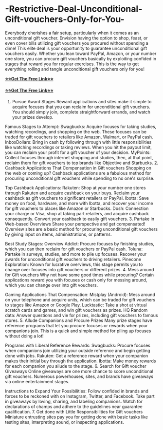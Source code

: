 # -Restrictive-Deal-Unconditional-Gift-vouchers-Only-for-You-
Everybody cherishes a fair setup, particularly when it comes as an unconditional gift voucher. Envision having the option to shop, feast, or even cover bills utilizing gift vouchers you procured without spending a dime! This elite deal is your opportunity to guarantee unconditional gift vouchers easily. Whether you lean toward PayPal, Amazon, or your number one store, you can procure gift vouchers basically by exploiting confided in stages that reward you for regular exercises. This is the way to get everything rolling and tangle unconditional gift vouchers only for you!

**[⭐⭐Get The Free Link⭐⭐](https://tinyurl.com/gift-all-card-2024-new)**

**[⭐⭐Get The Free Link⭐⭐](https://tinyurl.com/gift-all-card-2024-new)**

1. Pursue Award Stages
Reward applications and sites make it simple to acquire focuses that you can reclaim for unconditional gift vouchers. You should simply join, complete straightforward errands, and watch your prizes develop.

Famous Stages to Attempt:
Swagbucks: Acquire focuses for taking studies, watching recordings, and shopping on the web. These focuses can be traded for gift vouchers to retailers like Amazon, Walmart, or PayPal cash.
InboxDollars: Bring in cash by following through with little responsibilities like watching recordings or taking reviews. When you hit the payout limit, you can reclaim your profit for a gift voucher of your decision.
MyPoints: Collect focuses through internet shopping and studies, then, at that point, reclaim them for gift vouchers to top brands like Objective and Starbucks.
2. Cashback Applications That Compensation in Gift vouchers
Shopping on the web or coming up? Cashback applications are a fabulous method for procuring unconditional gift vouchers while spending to no one's surprise.

Top Cashback Applications:
Rakuten: Shop at your number one stores through Rakuten and acquire cashback on your buys. Reclaim your cashback as gift vouchers to significant retailers or PayPal.
Ibotta: Save money on food, hardware, and more with Ibotta, and recover your income for gift vouchers to places like Amazon or Starbucks.
Dosh: Connection your charge or Visa, shop at taking part retailers, and acquire cashback consequently. Convert your cashback to easily gift vouchers.
3. Partake in Web-based Overviews
Share your perspective and get compensated! Overview sites are a basic method for procuring unconditional gift vouchers by giving input on items, administrations, or patterns.

Best Study Stages:
Overview Addict: Procure focuses by finishing studies, which you can then reclaim for gift vouchers or PayPal cash.
Toluna: Partake in surveys, studies, and more to pile up focuses. Recover your awards for unconditional gift vouchers to driving retailers.
Pinecone Exploration: Known for lucrative overviews, this stage permits you to change over focuses into gift vouchers or different prizes.
4. Mess around for Gift vouchers
Why not have some good times while procuring? Certain applications reward you with focuses or cash only for messing around, which you can change over into gift vouchers.

Gaming Applications That Compensation:
Mistplay (Android): Mess around on your telephone and acquire units, which can be traded for gift vouchers to stages like Amazon or Google Play.
Lucktastic: Take a shot at virtual scratch cards and games, and win gift vouchers as prizes.
HQ Random data: Answer questions and vie for prizes, including gift vouchers to famous stores.
5. Allude Companions and Procure Prizes
Many prize stages have reference programs that let you procure focuses or rewards when your companions join. This is a quick and simple method for piling up focuses without doing a lot!

Programs with Liberal Reference Rewards:
Swagbucks: Procure focuses when companions join utilizing your outside reference and begin getting done with jobs.
Rakuten: Get a reference reward when your companion makes their initial buy through the application.
Ibotta: Make money rewards for each companion you allude to the stage.
6. Search for Gift voucher Giveaways
Online giveaways are one more chance to score unconditional gift vouchers. Numerous powerhouses, sites, and brands have giveaways via online entertainment stages.

Instructions to Expand Your Possibilities:
Follow confided in brands and forces to be reckoned with on Instagram, Twitter, and Facebook.
Take part in giveaways by loving, sharing, and labeling companions.
Watch for declarations of champs and adhere to the guidelines near guarantee qualification.
7. Get done with Little Responsibilities for Gift vouchers
Miniature entrusting sites pay you for getting done with basic tasks like testing sites, interpreting sound, or inspecting applications.
